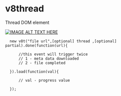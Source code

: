 # v8thread
Thread DOM element

[![IMAGE ALT TEXT HERE](https://img.youtube.com/vi/amaWlD13eeQ/0.jpg)](https://www.youtube.com/watch?v=amaWlD13eeQ)

      new v8t("file url",[optional] thread ,[optional] partial).done(function(url){
          
          //this event will trigger twice
          // 1 - meta data downloaded
          // 2 - file completed
          
      }).load(function(val){
      
          // val - progress value
      
      });
